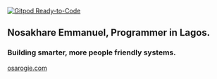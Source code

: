 [![Gitpod Ready-to-Code](https://img.shields.io/badge/Gitpod-Ready--to--Code-blue?logo=gitpod)](https://gitpod.io/#https://github.com/osarogie/portfolio) 

## Nosakhare Emmanuel, Programmer in Lagos.

### Building smarter, more people friendly systems.

[osarogie.com](https://osarogie.com)
